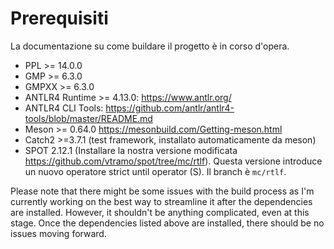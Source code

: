 # Prerequisiti
La documentazione su come buildare il progetto è in corso d'opera.

- PPL >= 14.0.0
- GMP >= 6.3.0
- GMPXX >= 6.3.0
- ANTLR4 Runtime >= 4.13.0: https://www.antlr.org/
- ANTLR4 CLI Tools: https://github.com/antlr/antlr4-tools/blob/master/README.md
- Meson >= 0.64.0 https://mesonbuild.com/Getting-meson.html
- Catch2 >=3.7.1 (test framework, installato automaticamente da meson)
- SPOT 2.12.1 (Installare la nostra versione modificata https://github.com/vtramo/spot/tree/mc/rtlf). Questa versione
introduce un nuovo operatore strict until operator (S). Il branch è `mc/rtlf`.

Please note that there might be some issues with the build process as I'm currently working on the best way
to streamline it after the dependencies are installed. However, it shouldn't be anything complicated, even at this stage.
Once the dependencies listed above are installed, there should be no issues moving forward.